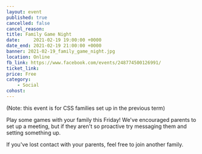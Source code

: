 ```yaml
---
layout: event
published: true
cancelled: false
cancel_reason:
title: Family Game Night
date:     2021-02-19 19:00:00 +0000
date_end: 2021-02-19 21:00:00 +0000
banner: 2021-02-19_family_game_night.jpg
location: Online
fb_link: https://www.facebook.com/events/248774500126991/
ticket_link:
price: Free
category:
    - Social
cohost:
---
```

(Note: this event is for CSS families set up in the previous term)

Play some games with your family this Friday! We've encouraged parents to set up a meeting, but if they aren't so proactive try messaging them and setting something up.

If you've lost contact with your parents, feel free to join another family.
